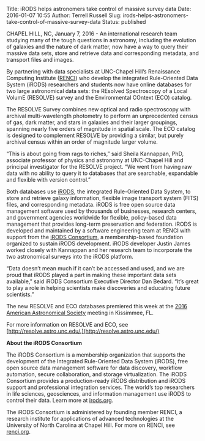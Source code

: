 Title: iRODS helps astronomers take control of massive survey data
Date: 2016-01-07 10:55
Author: Terrell Russell
Slug: irods-helps-astronomers-take-control-of-massive-survey-data
Status: published

CHAPEL HILL, NC, January 7, 2016 - An international research team
studying many of the tough questions in astronomy, including the
evolution of galaxies and the nature of dark matter, now have a way to
query their massive data sets, store and retrieve data and corresponding
metadata, and transport files and images.

By partnering with data specialists at UNC-Chapel Hill’s Renaissance
Computing Institute ([RENCI](http://www.renci.org)) who develop the
integrated Rule-Oriented Data System (iRODS) researchers and students
now have online databases for two large astronomical data sets: the
REsolved Spectroscopy of a Local VolumE (RESOLVE) survey and the
Environmental COntext (ECO) catalog.

The RESOLVE Survey combines new optical and radio spectroscopy with
archival multi-wavelength photometry to perform an unprecedented census
of gas, dark matter, and stars in galaxies and their larger groupings,
spanning nearly five orders of magnitude in spatial scale. The ECO
catalog is designed to complement RESOLVE by providing a similar, but
purely archival census within an order of magnitude larger volume.

“This is about going from rags to riches,” said Sheila Kannappan, PhD,
associate professor of physics and astronomy at UNC-Chapel Hill and
principal investigator for the RESOLVE project. “We went from having raw
data with no ability to query it to databases that are searchable,
expandable and flexible with version control.”

Both databases use [iRODS](http://irods.org), the integrated
Rule-Oriented Data System, to store and retrieve galaxy information,
flexible image transport system (FITS) files, and corresponding
metadata. iRODS is free open source data management software used by
thousands of businesses, research centers, and government agencies
worldwide for flexible, policy-based data management that provides
long-term preservation and federation. iRODS is developed and maintained
by a software engineering team at RENCI with support from the [iRODS
Consortium](http://irods.org/consortium/), a membership-based foundation
organized to sustain iRODS development. iRODS developer Justin James
worked closely with Kannappan and her research team to incorporate the
two astronomical surveys into the iRODS platform.

“Data doesn’t mean much if it can’t be accessed and used, and we are
proud that iRODS played a part in making these important data sets
available,” said iRODS Consortium Executive Director Dan Bedard. “It’s
great to play a role in helping scientists make discoveries and
educating future scientists.”

The new RESOLVE and ECO databases premiered this week at the [2016
American Astronomical Society](http://aas.org/meetings/aas227) meeting
in Kissimmee, FL.

For more information on RESOLVE and ECO, see
[http://resolve.astro.unc.edu/.](http://resolve.astro.unc.edu/)

**About the iRODS Consortium**

The iRODS Consortium is a membership organization that supports the
development of the Integrated Rule-Oriented Data System (iRODS), free
open source data management software for data discovery, workflow
automation, secure collaboration, and storage virtualization. The iRODS
Consortium provides a production-ready iRODS distribution and iRODS
support and professional integration services. The world’s top
researchers in life sciences, geosciences, and information management
use iRODS to control their data. Learn more at
[irods.org](http://irods.org).

The iRODS Consortium is administered by founding member RENCI, a
research institute for applications of advanced technologies at the
University of North Carolina at Chapel Hill. For more on RENCI, see
[renci.org](http://renci.org).
